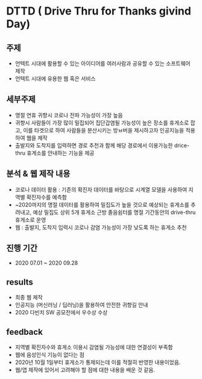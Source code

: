 # DTTD ( Drive Thru for Thanks givind Day)

## 주제
- 언텍트 시대에 활용할 수 있는 아이디어를 여러사람과 공유할 수 있는 소프트웨어 제작
- 언텍트 시대에 유용한 웹 혹은 서비스 


## 세부주제 
- 명절 연휴 귀향시 코로나 전파 가능성이 가장 높음
- 귀향시 사람들이 가장 많이 밀집되어 집단갑염될 가능성이 높은 장소를 휴게소로 잡고, 이를 타겟으로 하여 사람들을 분산시키는 방ㅂ버을 제시하고자 인공지능을 적용하여 웹을 제작
- 출발지와 도착지를 입력하면 경로 추천과 함께 해당 경로에서 이용가능한 drice-thru 휴게소를 안내하는 기능을 제공 


## 분석 & 웹 제작 내용
- 코로나 데이터 활용 : 기존의 확진자 데이터를 바탕으로 시계열 모델을 사용하여 지역별 확진자수를 예측함
- ~2020까지의 명절 데이터를 활용하여 밀집도가 높을 것으로 예상되는 휴게소를 추려내고, 예상 밀집도 상위 5개 휴게소 근방 졸음쉼터를 명절 기간동안의 drive-thru휴게소로 운영
- 웹 : 출발지, 도착지 입력시 코로나 감염 가능성이 가장 낮도록 하는 휴게소 추천 


## 진행 기간
- 2020 07.01 ~ 2020 09.28


## results
- 최종 웹 제작
- 인공지능 (머신러닝 / 딥러닝)을 활용하여 안전한 귀향길 안내 
- 2020 다빈치 SW 공모전에서 우수상 수상


## feedback
- 지역별 확진자수와 휴게소 이용시 감염될 가능성에 대한 연결성이 부족함
- 웹에 음성인식 기능이 없다는 점
- 2020년 10월 1일부터 휴게소가 통제되는데 이를 적절히 반영한 내용이었음. 
- 웹/앱 제작에 있어서 고려해야 할 점에 대한 내용을 배운 것 같음. 